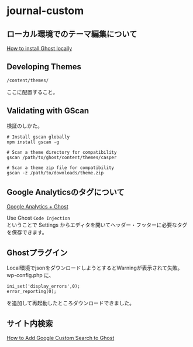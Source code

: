 # journal-custom

## ローカル環境でのテーマ編集について
[How to install Ghost locally](https://ghost.org/docs/install/local/)


## Developing Themes
```
/content/themes/
```
ここに配置すること。

## Validating with GScan
検証のしかた。
```
# Install gscan globally
npm install gscan -g

# Scan a theme directory for compatibility
gscan /path/to/ghost/content/themes/casper

# Scan a theme zip file for compatibility
gscan -z /path/to/downloads/theme.zip
```
## Google Analyticsのタグについて
[Google Analytics + Ghost](https://ghost.org/integrations/google/)

Use Ghost `Code Injection`  
ということで Settings からエディタを開いてヘッダー・フッターに必要なタグを保存できます。

## Ghostプラグイン
Local環境でjsonをダウンロードしようとするとWarningが表示されて失敗。
wp-config.php に、
```
ini_set('display_errors',0);
error_reporting(0);
```
を追加して再起動したところダウンロードできました。

## サイト内検索
[How to Add Google Custom Search to Ghost](https://ghost.org/docs/tutorials/google-custom-search/)
